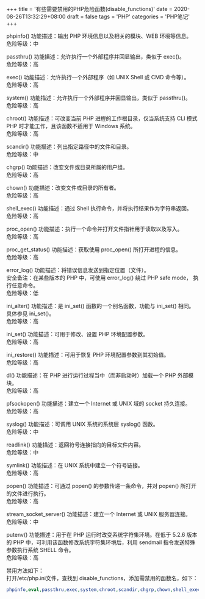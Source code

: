 +++
title = '有些需要禁用的PHP危险函数(disable_functions)'
date = 2020-08-26T13:32:29+08:00
draft = false
tags = 'PHP'
categories = 'PHP笔记'
+++


phpinfo()
功能描述：输出 PHP 环境信息以及相关的模块、WEB 环境等信息。  
危险等级：中

passthru()
功能描述：允许执行一个外部程序并回显输出，类似于 exec()。  
危险等级：高

exec()
功能描述：允许执行一个外部程序（如 UNIX Shell 或 CMD 命令等）。  
危险等级：高

system()
功能描述：允许执行一个外部程序并回显输出，类似于 passthru()。  
危险等级：高

chroot()
功能描述：可改变当前 PHP 进程的工作根目录，仅当系统支持 CLI 模式
PHP 时才能工作，且该函数不适用于 Windows 系统。  
危险等级：高

scandir()
功能描述：列出指定路径中的文件和目录。  
危险等级：中

chgrp()
功能描述：改变文件或目录所属的用户组。  
危险等级：高

chown()
功能描述：改变文件或目录的所有者。  
危险等级：高

shell_exec()
功能描述：通过 Shell 执行命令，并将执行结果作为字符串返回。  
危险等级：高

proc_open()
功能描述：执行一个命令并打开文件指针用于读取以及写入。  
危险等级：高

proc_get_status()
功能描述：获取使用 proc_open() 所打开进程的信息。  
危险等级：高

error_log()
功能描述：将错误信息发送到指定位置（文件）。  
安全备注：在某些版本的 PHP 中，可使用 error_log() 绕过 PHP safe mode，
执行任意命令。  
危险等级：低

ini_alter()
功能描述：是 ini_set() 函数的一个别名函数，功能与 ini_set() 相同。
具体参见 ini_set()。  
危险等级：高

ini_set()
功能描述：可用于修改、设置 PHP 环境配置参数。  
危险等级：高

ini_restore()
功能描述：可用于恢复 PHP 环境配置参数到其初始值。  
危险等级：高

dl()
功能描述：在 PHP 进行运行过程当中（而非启动时）加载一个 PHP 外部模块。  
危险等级：高

pfsockopen()
功能描述：建立一个 Internet 或 UNIX 域的 socket 持久连接。  
危险等级：高

syslog()
功能描述：可调用 UNIX 系统的系统层 syslog() 函数。  
危险等级：中

readlink()
功能描述：返回符号连接指向的目标文件内容。  
危险等级：中

symlink()
功能描述：在 UNIX 系统中建立一个符号链接。  
危险等级：高

popen()
功能描述：可通过 popen() 的参数传递一条命令，并对 popen() 所打开的文件进行执行。  
危险等级：高

stream_socket_server()
功能描述：建立一个 Internet 或 UNIX 服务器连接。  
危险等级：中

putenv()
功能描述：用于在 PHP 运行时改变系统字符集环境。在低于 5.2.6 版本的 PHP 中，可利用该函数修改系统字符集环境后，利用 sendmail 指令发送特殊参数执行系统 SHELL 命令。  
危险等级：高

禁用方法如下：  
打开/etc/php.ini文件，查找到 disable_functions，添加需禁用的函数名，如下：  
``` php {linenos=inline}
phpinfo,eval,passthru,exec,system,chroot,scandir,chgrp,chown,shell_exec,proc_open,proc_get_status,ini_alter,ini_alter,ini_restore,dl,pfsockopen,openlog,syslog,readlink,symlink,popepassthru,stream_socket_server,fsocket,fsockopen
```